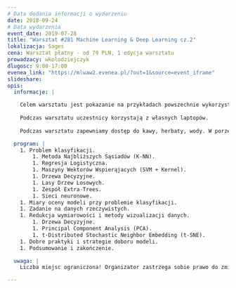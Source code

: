 ```yaml
---
# Data dodania informacji o wydarzeniu
date: 2018-09-24
# Data wydarzenia
event_date: 2019-07-28
title: "Warsztat #281 Machine Learning & Deep Learning cz.2"
lokalizacja: Sages
cena: Warsztat płatny - od 79 PLN, 1 edycja warsztatu
prowadzacy: wkolodziejczyk
dlugosc: 9:00-17:00
evenea_link: "https://mlwaw2.evenea.pl/?out=1&source=event_iframe"
slideshare:
opis:
  informacje: |

    Celem warsztatu jest pokazanie na przykładach powszechnie wykorzystywanych rozwiązań w branży ML/AI. Każdy z omawianych algorytmów zostanie zaprezentowany od strony teoretycznej oraz implementacyjnej. Stack technologiczny: Python 3.X, numpy, pandas, matplotlib, scikit-learn, TensorFlow, Keras.
    
    Podczas warsztatu uczestnicy korzystają z własnych laptopów.
    
    Podczas warsztatu zapewniamy dostęp do kawy, herbaty, wody. W porze obiadowej zapewniamy pizzę w wersji mięsnej lub wegetariańskiej.

  program: |
    1. Problem klasyfikacji.
        1. Metoda Najbliższych Sąsiadów (K-NN).
        1. Regresja Logistyczna.
        1. Maszyny Wektorów Wspierąjacych (SVM + Kernel).
        1. Drzewa Decyzyjne.
        1. Lasy Drzew Losowych.
        1. Zespół Extra-Trees.
        1. Sieci neuronowe.
    1. Miary oceny modeli przy problemie klasyfikacji.
    1. Zadanie na danych rzeczywistych.
    1. Redukcja wymiarowości i metody wizualizacji danych.
        1. Drzewa Decyzyjne.
        1. Principal Component Analysis (PCA).
        1. t-Distributed Stochastic Neighbor Embedding (t-SNE).
    1. Dobre praktyki i strategie doboru modeli. 
    1. Podsumowanie i zakończenie.

  uwaga: |
    Liczba miejsc ograniczona! Organizator zastrzega sobie prawo do zmiany lokalizacji wydarzenia oraz jego odwołania w przypadku niezgłoszenia się minimalnej liczby uczestników.

---
```

